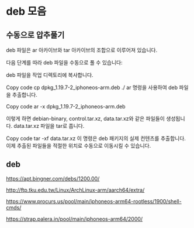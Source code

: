 # deb 모음 

## 수동으로 압추풀기
deb 파일은 ar 아카이브와 tar 아카이브의 조합으로 이루어져 있습니다.

다음 단계를 따라 deb 파일을 수동으로 풀 수 있습니다:

deb 파일을 작업 디렉토리에 복사합니다.

Copy code
cp dpkg_1.19.7-2_iphoneos-arm.deb ./
ar 명령을 사용하여 deb 파일을 추출합니다.

Copy code
ar -x dpkg_1.19.7-2_iphoneos-arm.deb

이렇게 하면 debian-binary, control.tar.xz, data.tar.xz와 
같은 파일들이 생성됩니다.
data.tar.xz 파일을 tar로 풉니다.

Copy code
tar -xf data.tar.xz
이 명령은 deb 패키지의 실제 컨텐츠를 추출합니다.
이제 추출된 파일들을 적절한 위치로 수동으로 이동시킬 수 있습니다.


## deb

https://apt.bingner.com/debs/1200.00/

http://ftp.tku.edu.tw/Linux/ArchLinux-arm/aarch64/extra/

https://www.procurs.us/pool/main/iphoneos-arm64-rootless/1900/shell-cmds/

https://strap.palera.in/pool/main/iphoneos-arm64/2000/
